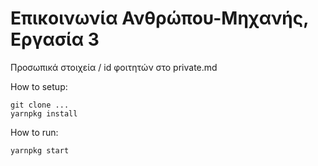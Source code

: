 # Επικοινωνία Ανθρώπου-Μηχανής, Εργασία 3

Προσωπικά στοιχεία / id φοιτητών στο private.md

How to setup:
```
git clone ...
yarnpkg install
```

How to run:
```
yarnpkg start
```